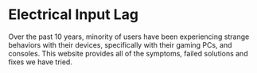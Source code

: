 # Electrical Input Lag
Over the past 10 years, minority of users have been experiencing strange behaviors with their devices, specifically with their gaming PCs, and consoles. This website provides all of the symptoms, failed solutions and fixes we have tried.


# 
